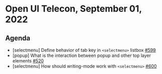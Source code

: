 # Open UI Telecon, September 01, 2022

## Agenda
- [selectmenu] Define behavior of tab key in `<selectmenu>` listbox [#599](https://github.com/openui/open-ui/issues/599)
- [popup] What is the interaction between popup and other top layer elements [#520](https://github.com/openui/open-ui/issues/520)
- [selectmenu] How should writing-mode work with `<selectmenu>` [#600](https://github.com/openui/open-ui/issues/600)
